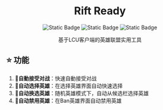 <div align=center>
<h1>Rift Ready</h1>
</div>

<div align="center">

![Static Badge](https://img.shields.io/badge/vue-3.5.12-blue) ![Static Badge](https://img.shields.io/badge/CSharp-green) ![Static Badge](https://img.shields.io/badge/TypeScript-green)

</div>

<div align=center>
 基于LCU客户端的英雄联盟实用工具
</div>

## ⭐ 功能
1. **🚀自動接受对战**：快速自動接受对战  
2. **🥇自动选择英雄**：在选择英雄界面自动快速选择
3. **🎲自动换选英雄**：随机英雄模式下，自动从候选栏选择英雄
4. **🚫自动禁用英雄**：在Ban英雄界面自动禁用英雄